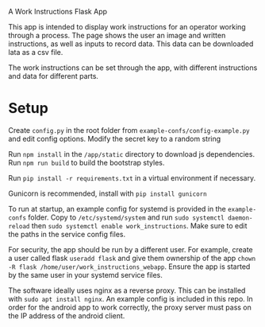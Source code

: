 A Work Instructions Flask App

This app is intended to display work instructions for an operator working through a process. The page shows the user an image and written instructions, as well 
as inputs to record data. This data can be downloaded lata as a csv file.

The work instructions can be set through the app, with different instructions and data for different parts.

# Setup

Create `config.py` in the root folder from `example-confs/config-example.py` and edit config options. Modify the secret key to a random string

Run `npm install` in the `/app/static` directory to download js dependencies.
Run `npm run build` to build the bootstrap styles.

Run `pip install -r requirements.txt` in a virtual environment if necessary.

Gunicorn is recommended, install with `pip install gunicorn`

To run at startup, an example config for systemd is provided in the `example-confs` folder. Copy to `/etc/systemd/system` and run `sudo systemctl daemon-reload` then `sudo systemctl enable work_instructions`. Make sure to edit the paths in the service config files.

For security, the app should be run by a different user. For example, create a user called flask `useradd flask` and give them ownership of the app `chown -R flask /home/user/work_instructions_webapp`. Ensure the app is started by the same user in your systemd service files.

The software ideally uses nginx as a reverse proxy. This can be installed with `sudo apt install nginx`. An example config is included in this repo. In order for the android app to work correctly, the proxy server must pass on the IP address of the android client.
